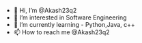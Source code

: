 - 👋 Hi, I’m @Akash23q2
- 👀 I’m interested in Software Engineering
- 🌱 I’m currently learning - Python,Java, c++
- 📫 How to reach me @Akash23q2

<!---
Akash23q2/Akash23q2 is a ✨ special ✨ repository because its `README.md` (this file) appears on your GitHub profile.
You can click the Preview link to take a look at your changes.
--->
